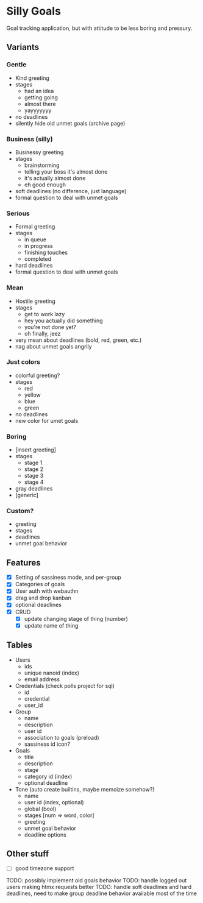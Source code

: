 # Silly Goals

Goal tracking application, but with attitude to be less boring and pressury.


## Variants

### Gentle

- Kind greeting
- stages
  - had an idea
  - getting going
  - almost there
  - yayyyyyyy
- no deadlines
- silently hide old unmet goals (archive page)


### Business (silly)

- Businessy greeting
- stages
  - brainstorming
  - telling your boss it's almost done
  - it's actually almost done
  - eh good enough
- soft deadlines (no difference, just language)
- formal question to deal with unmet goals

### Serious

- Formal greeting
- stages
  - in queue
  - in progress
  - finishing touches
  - completed
- hard deadlines
- formal question to deal with unmet goals

### Mean

- Hostile greeting
- stages
  - get to work lazy
  - hey you actually did something
  - you're not done yet?
  - oh finally, jeez
- very mean about deadlines (bold, red, green, etc.)
- nag about unmet goals angrily

### Just colors

- colorful greeting?
- stages
  - red
  - yellow
  - blue
  - green
- no deadlines
- new color for umet goals

### Boring

- [insert greeting]
- stages
  - stage 1
  - stage 2
  - stage 3
  - stage 4
- gray deadlines
- [generic]

### Custom?
- greeting
- stages
- deadlines
- unmet goal behavior


## Features

- [x] Setting of sassiness mode, and per-group
- [x] Categories of goals
- [x] User auth with webauthn
- [x] drag and drop kanban
- [x] optional deadlines
- [x] CRUD
  - [x] update changing stage of thing (number)
  - [x] update name of thing

## Tables

- Users
  - ids
  - unique nanoid (index)
  - email address
- Credentials (check polls project for sql)
  - id
  - credential
  - user_id
- Group
  - name
  - description
  - user id
  - association to goals (preload)
  - sassiness id
   icon?
- Goals
  - title
  - description
  - stage
  - category id (index)
  - optional deadline
- Tone (auto create builtins, maybe memoize somehow?)
  - name
  - user id (index, optional)
  - global (bool) 
  - stages [num => word, color]
  - greeting
  - unmet goal behavior
  - deadline options



## Other stuff

- [ ] good timezone support

TODO: possibly implement old goals behavior
TODO: handle logged out users making htmx requests better
TODO: handle soft deadlines and hard deadlines, need to make group deadline behavior available most of the time

